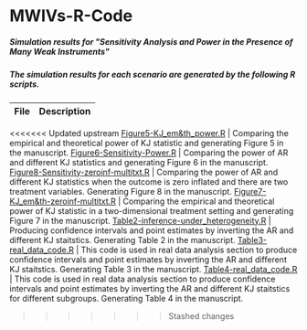 # MWIVs-R-Code
##### Simulation results for "Sensitivity Analysis and Power in the Presence of Many Weak Instruments"
##### The simulation results for each scenario are generated by the following R scripts.


File | Description
---- | ----
<<<<<<< Updated upstream
[Figure5-KJ_em&th_power.R](Figure3-KJ_em&th_power.R) | Comparing the empirical and theoretical power of KJ statistic and generating Figure 5 in the manuscript. 
[Figure6-Sensitivity-Power.R](Figure4-Sensitivity-Power.R) | Comparing the power of AR and different KJ statistics and generating Figure 6 in the manuscript. 
[Figure8-Sensitivity-zeroinf-multitxt.R](Figure5-Sensitivity-zeroinf-multitxt.R) | Comparing the power of AR and different KJ statistics when the outcome is zero inflated and there are two treatment variables.  Generating Figure 8 in the manuscript. 
[Figure7-KJ_em&th-zeroinf-multitxt.R](Figure7-KJ_em&th-zeroinf-multitxt) | Comparing the empirical and theoretical power of KJ statistic in a two-dimensional treatment setting and generating Figure 7 in the manuscript. 
[Table2-inference-under_heterogeneity.R](Table1-inference-under_heterogeneity.R) | Producing confidence intervals and point estimates by inverting the AR and different KJ staitstics. Generating Table 2 in the manuscript.
[Table3-real_data_code.R](Table3-real_data_code.R) | This code is used in real data analysis section to produce confidence intervals and point estimates by inverting the AR and different KJ staitstics. Generating Table 3 in the manuscript.
[Table4-real_data_code.R](Table4-real_data_code.R) | This code is used in real data analysis section to produce confidence intervals and point estimates by inverting the AR and different KJ staitstics for different subgroups. Generating Table 4 in the manuscript.
>>>>>>> Stashed changes
